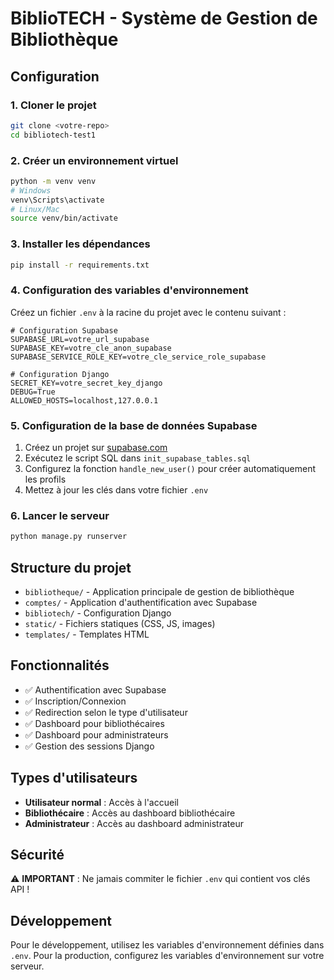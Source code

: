 # BiblioTECH - Système de Gestion de Bibliothèque

## Configuration

### 1. Cloner le projet
```bash
git clone <votre-repo>
cd bibliotech-test1
```

### 2. Créer un environnement virtuel
```bash
python -m venv venv
# Windows
venv\Scripts\activate
# Linux/Mac
source venv/bin/activate
```

### 3. Installer les dépendances
```bash
pip install -r requirements.txt
```

### 4. Configuration des variables d'environnement
Créez un fichier `.env` à la racine du projet avec le contenu suivant :

```env
# Configuration Supabase
SUPABASE_URL=votre_url_supabase
SUPABASE_KEY=votre_cle_anon_supabase
SUPABASE_SERVICE_ROLE_KEY=votre_cle_service_role_supabase

# Configuration Django
SECRET_KEY=votre_secret_key_django
DEBUG=True
ALLOWED_HOSTS=localhost,127.0.0.1
```

### 5. Configuration de la base de données Supabase
1. Créez un projet sur [supabase.com](https://supabase.com)
2. Exécutez le script SQL dans `init_supabase_tables.sql`
3. Configurez la fonction `handle_new_user()` pour créer automatiquement les profils
4. Mettez à jour les clés dans votre fichier `.env`

### 6. Lancer le serveur
```bash
python manage.py runserver
```

## Structure du projet

- `bibliotheque/` - Application principale de gestion de bibliothèque
- `comptes/` - Application d'authentification avec Supabase
- `bibliotech/` - Configuration Django
- `static/` - Fichiers statiques (CSS, JS, images)
- `templates/` - Templates HTML

## Fonctionnalités

- ✅ Authentification avec Supabase
- ✅ Inscription/Connexion
- ✅ Redirection selon le type d'utilisateur
- ✅ Dashboard pour bibliothécaires
- ✅ Dashboard pour administrateurs
- ✅ Gestion des sessions Django

## Types d'utilisateurs

- **Utilisateur normal** : Accès à l'accueil
- **Bibliothécaire** : Accès au dashboard bibliothécaire
- **Administrateur** : Accès au dashboard administrateur

## Sécurité

⚠️ **IMPORTANT** : Ne jamais commiter le fichier `.env` qui contient vos clés API !

## Développement

Pour le développement, utilisez les variables d'environnement définies dans `.env`.
Pour la production, configurez les variables d'environnement sur votre serveur.
